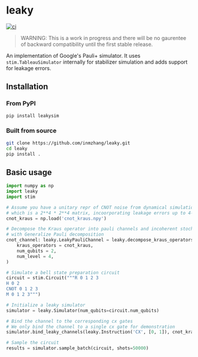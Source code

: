# leaky

[![ci](https://github.com/inmzhang/leaky/actions/workflows/ci.yml/badge.svg)](https://github.com/inmzhang/leaky/actions/workflows/ci.yml)

> WARNING: This is a work in progress and there will be no gaurentee of backward compatibility until the first stable release.

An implementation of Google's Pauli+ simulator. It uses `stim.TableauSimulator` internally for stabilizer
simulation and adds support for leakage errors.

## Installation

### From PyPI

```bash
pip install leakysim
```

### Built from source

```bash
git clone https://github.com/inmzhang/leaky.git
cd leaky
pip install .
```

## Basic usage

```python
import numpy as np
import leaky
import stim

# Assume you have a unitary repr of CNOT noise from dynamical simulation
# which is a 2**4 * 2**4 matrix, incoorporating leakage errors up to 4-th level
cnot_kraus = np.load('cnot_kraus.npy')

# Decompose the Kraus operator into pauli channels and incoherent stochastic transitions
# with Generalize Pauli decomposition
cnot_channel: leaky.LeakyPauliChannel = leaky.decompose_kraus_operators_to_leaky_pauli_channel(
    kraus_operators = cnot_kraus,
    num_qubits = 2,
    num_level = 4,
)

# Simulate a bell state preparation circuit
circuit = stim.Circuit("""R 0 1 2 3
H 0 2
CNOT 0 1 2 3
M 0 1 2 3""")

# Initialize a leaky simulator
simulator = leaky.Simulator(num_qubits=circuit.num_qubits)

# Bind the channel to the corresponding cx gates
# We only bind the channel to a single cx gate for demonstration
simulator.bind_leaky_channels(leaky.Instruction('CX', [0, 1]), cnot_kraus)

# Sample the circuit
results = simulator.sample_batch(circuit, shots=50000)
```
